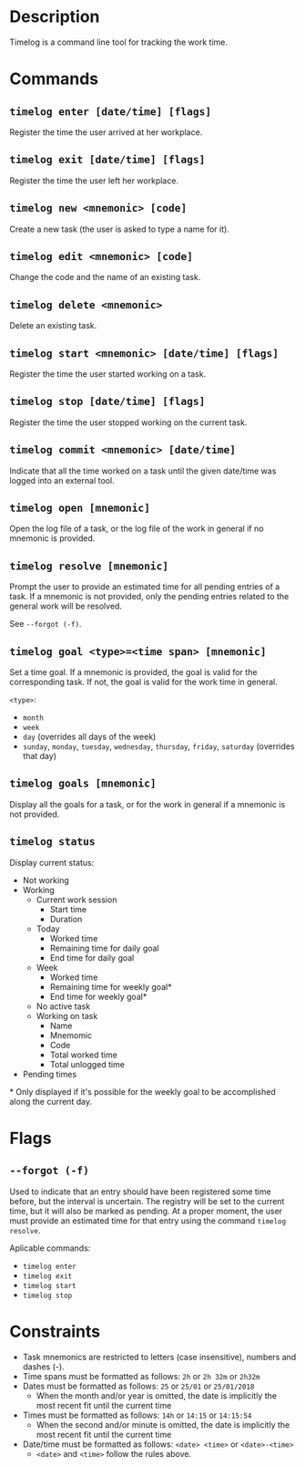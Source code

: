 # Description

Timelog is a command line tool for tracking the work time.

# Commands

## `timelog enter [date/time] [flags]`
Register the time the user arrived at her workplace.

## `timelog exit [date/time] [flags]`
Register the time the user left her workplace.

## `timelog new <mnemonic> [code]`
Create a new task (the user is asked to type a name for it).

## `timelog edit <mnemonic> [code]`
Change the code and the name of an existing task.

## `timelog delete <mnemonic>`
Delete an existing task.

## `timelog start <mnemonic> [date/time] [flags]`
Register the time the user started working on a task.

## `timelog stop [date/time] [flags]`
Register the time the user stopped working on the current task.

## `timelog commit <mnemonic> [date/time]`
Indicate that all the time worked on a task until the given date/time was logged into an external tool.

## `timelog open [mnemonic]`
Open the log file of a task, or the log file of the work in general if no mnemonic is provided.

## `timelog resolve [mnemonic]`
Prompt the user to provide an estimated time for all pending entries of a task. If a mnemonic is not provided, only the pending entries related to the general work will be resolved.

See `--forgot (-f)`.

## `timelog goal <type>=<time span> [mnemonic]`
Set a time goal. If a mnemonic is provided, the goal is valid for the corresponding task. If not, the goal is valid for the work time in general.

`<type>`:
* `month`
* `week`
* `day` (overrides all days of the week)
* `sunday`, `monday`, `tuesday`, `wednesday`, `thursday`, `friday`, `saturday` (overrides that day)

## `timelog goals [mnemonic]`
Display all the goals for a task, or for the work in general if a mnemonic is not provided.

## `timelog status`
Display current status:

* Not working
* Working
  * Current work session
    * Start time
    * Duration
  * Today
    * Worked time
    * Remaining time for daily goal
    * End time for daily goal
  * Week
    * Worked time
    * Remaining time for weekly goal*
    * End time for weekly goal*
  * No active task
  * Working on task
    * Name
    * Mnemomic
    * Code
    * Total worked time
    * Total unlogged time
* Pending times

\* Only displayed if it's possible for the weekly goal to be accomplished along the current day.

# Flags

## `--forgot (-f)`
Used to indicate that an entry should have been registered some time before, but the interval is uncertain. The registry will be set to the current time, but it will also be marked as pending. At a proper moment, the user must provide an estimated time for that entry using the command `timelog resolve`.

Aplicable commands:
* `timelog enter`
* `timelog exit`
* `timelog start`
* `timelog stop`

# Constraints

* Task mnemonics are restricted to letters (case insensitive), numbers and dashes (-).
* Time spans must be formatted as follows: `2h` or `2h 32m` or `2h32m`
* Dates must be formatted as follows: `25` or `25/01` or `25/01/2018`
  * When the month and/or year is omitted, the date is implicitly the most recent fit until the current time
* Times must be formatted as follows: `14h` or `14:15` or `14:15:54`
  * When the second and/or minute is omitted, the date is implicitly the most recent fit until the current time
* Date/time must be formatted as follows: `<date> <time>` or `<date>-<time>`
  * `<date>` and `<time>` follow the rules above.